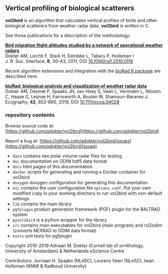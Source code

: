 ## Vertical profiling of biological scatterers
**vol2bird** is an algorithm that calculates vertical profiles of birds and other biological scatterers from weather radar data. **vol2bird** is written in C.

See these publications for a description of the methodology:

[**Bird migration flight altitudes studied by a network of operational weather radars**](https://doi.org/10.1098/rsif.2010.0116)  
Dokter AM, Liechti F, Stark H, Delobbe L, Tabary P, Holleman I  
J. R. Soc. Interface, **8**, 30–43, 2011, DOI [10.1098/rsif.2010.0116](https://doi.org/10.1098/rsif.2010.0116)

Recent algorithm extensions and integration with the [bioRad R package](http://adokter.github.io/bioRad) are described here:

[**bioRad: biological analysis and visualization of weather radar data**](https://doi.org/10.1111/ecog.04028)  
Dokter AM, Desmet P, Spaaks JH, van Hoey S, Veen L, Verlinden L, Nilsson C, Haase G, Leijnse H, Farnsworth A, Bouten W, Shamoun-Baranes J.  
Ecography, **42**, 852-860, 2019, DOI [10.1111/ecog.04028](https://doi.org/10.1111/ecog.04028)  

### repository contents

Browse source code at:  
[https://github.com/adokter/vol2bird](https://github.com/adokter/vol2bird)

Report a bug at:
[https://github.com/adokter/vol2bird/issues](https://github.com/adokter/vol2bird/issues)

* `data` contains two polar volume radar files for testing
* `doc` documentation on ODIM hdf5 data format
* `docs` html pages of this documentation
* `docker` scripts for generating and running a Docker container for vol2bird
* `doxygen` doxygen configuration for generating this documentation
* `etc` contains the user configuration file `options.conf`. Put your own modified copy in your working directory to run vol2bird with non-default settings.
* `lib` contains the main library
* `pgfplugin` product generation framework (PGF) plugin for the BALTRAD system
* `pyvol2bird` is a python wrapper for the library
* `src` contains main executables for vol2bird (main program) and rsl2odim (converts NEXRAD to ODIM data format)
* `tests` unit tests for pgfplugin

Copyright 2010-2019 Adriaan M. Dokter (Cornell lab of ornithology, University of Amsterdam) & Netherlands eScience Centre

Contributors: Jurriaan H. Spaaks (NLeSC), Lourens Veen (NLeSC), Iwan Holleman (KNMI & Radboud University)
